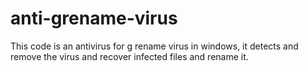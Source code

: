 # anti-grename-virus
This code is an antivirus for g rename virus in windows, it detects and remove the virus and recover infected files and rename it.
